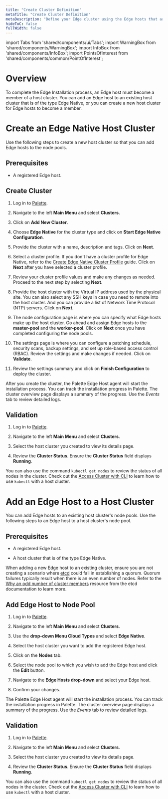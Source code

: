 ```yaml
---
title: "Create Cluster Definition"
metaTitle: "Create Cluster Definition"
metaDescription: "Define your Edge cluster using the Edge hosts that are registered and available."
hideToC: false
fullWidth: false
---
```


import Tabs from 'shared/components/ui/Tabs';
import WarningBox from 'shared/components/WarningBox';
import InfoBox from 'shared/components/InfoBox';
import PointsOfInterest from 'shared/components/common/PointOfInterest';

# Overview

To complete the Edge Installation process, an Edge host must become a member of a host cluster. You can add an Edge host to an existing host cluster that is of the type Edge Native, or you can create a new host cluster for Edge hosts to become a member.



# Create an Edge Native Host Cluster

Use the following steps to create a new host cluster so that you can add Edge hosts to the node pools.

## Prerequisites

- A registered Edge host.

## Create Cluster

1. Log in to [Palette](https://console.spectrocloud.com).


2. Navigate to the left **Main Menu** and select **Clusters**.


3. Click on **Add New Cluster**.


4. Choose **Edge Native** for the cluster type and click on **Start Edge Native Configuration**.


5. Provide the cluster with a name, description and tags. Click on **Next**.


6. Select a cluster profile. If you don't have a cluster profile for Edge Native, refer to the [Create Edge Native Cluster Profile](/clusters/edge/site-deployment/model-profile#createedgenativeclusterprofile) guide. Click on **Next** after you have selected a cluster profile.


7. Review your cluster profile values and make any changes as needed. Proceed to the next step by selecting **Next**.


8.  Provide the host cluster with the Virtual IP address used by the physical site. You can also select any SSH keys in case you need to remote into the host cluster. And you can provide a list of Network Time Protocol (NTP) servers. Click on **Next**.


9. The node configuration page is where you can specify what Edge hosts make up the host cluster. Go ahead and assign Edge hosts to the **master-pool** and the **worker-pool**. Click on **Next** once you have completed configuring the node pools.


10. The settings page is where you can configure a patching schedule, security scans, backup settings, and set up role-based access control (RBAC). Review the settings and make changes if needed. Click on **Validate**.


11. Review the settings summary and click on **Finish Configuration** to deploy the cluster.


After you create the cluster, the Palette Edge Host agent will start the installation process. You can track the installation progress in Palette. The cluster overview page displays a summary of the progress. Use the *Events* tab to review detailed logs.


<!-- 1. Click the **Clusters** tab and select **+ Add New Cluster**.

2. Select **Edge Native** as the environment and choose the cluster profile created during the modeling phase. Add additional add-ons to deploy applications inside the cluster. If you need remote access, use an add-on layer with the [Spectro Proxy](/integrations/frp) pack. This establishes a route through the Palette console to access the cluster remotely.

3. Configure cluster properties such as Virtual IP address (VIP) for the edge site and inject SSH keys.

4. Configure node pools by adding your edge hosts to the master or worker pools. Successfully registered edge devices are displayed in the *drop-down Menu*.

5. Review and save the cluster configuration.

After creating the cluster, the Palette Edge Host agent will start the installation process. You can track installation progress in Palette Management Console. The cluster overview page shows a summary of the progress. The *Events* tab displays detailed orchestration logs. -->

## Validation

1. Log in to [Palette](https://console.spectrocloud.com).


2. Navigate to the left **Main Menu** and select **Clusters**.


3. Select the host cluster you created to view its details page.


4. Review the **Cluster Status**. Ensure the **Cluster Status** field displays **Running**.


You can also use the command `kubectl get nodes` to review the status of all nodes in the cluster. Check out the [Access Cluster with CLI](/clusters/cluster-management/palette-webctl#overview) to learn how to use `kubectl` with a host cluster.


# Add an Edge Host to a Host Cluster

You can add Edge hosts to an existing host cluster's node pools. Use the following steps to an Edge host to a host cluster's node pool.

## Prerequisites

- A registered Edge host.


- A host cluster that is of the type Edge Native. 

<WarningBox>

When adding a new Edge host to an existing cluster, ensure you are not creating a scenario where [etcd](https://etcd.io/) could fail in establishing a quorum. Quorum failures typically result when there is an even number of nodes.
Refer to the [Why an odd number of cluster members](https://etcd.io/docs/v3.3/faq/#why-an-odd-number-of-cluster-members) resource from the etcd documentation to learn more.

</WarningBox>

## Add Edge Host to Node Pool

1. Log in to [Palette](https://console.spectrocloud.com).


2. Navigate to the left **Main Menu** and select **Clusters**.


3. Use the **drop-down Menu Cloud Types** and select **Edge Native**. 


4. Select the host cluster you want to add the registered Edge host.


5. Click on the **Nodes** tab.


6. Select the node pool to which you wish to add the Edge host and click the **Edit** button.


7. Navigate to the **Edge Hosts drop-down** and select your Edge host.


8. Confirm your changes.

The Palette Edge Host agent will start the installation process. You can track the installation progress in Palette. The cluster overview page displays a summary of the progress. Use the *Events* tab to review detailed logs.

## Validation

1. Log in to [Palette](https://console.spectrocloud.com).


2. Navigate to the left **Main Menu** and select **Clusters**.


3. Select the host cluster you created to view its details page.


4. Review the **Cluster Status**. Ensure the **Cluster Status** field displays **Running**.

You can also use the command `kubectl get nodes` to review the status of all nodes in the cluster. Check out the [Access Cluster with CLI](/clusters/cluster-management/palette-webctl#overview) to learn how to use `kubectl` with a host cluster.